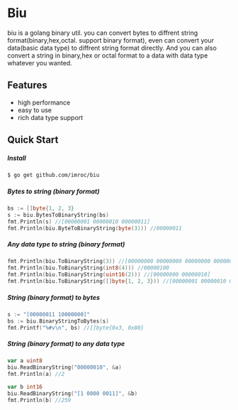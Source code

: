 Biu
==============
biu is a golang binary util.
you can convert bytes to diffrent string format(binary,hex,octal. support binary format),
even can convert your data(basic data type) to diffrent string format directly.
And you can also convert a string in binary,hex or octal format to a data with data type whatever you wanted.


## Features
 * high performance
 * easy to use
 * rich data type support

## Quick Start
##### Install
``` sh
$ go get github.com/imroc/biu
```
##### Bytes to string (binary format)
``` go
bs := []byte{1, 2, 3}
s := biu.BytesToBinaryString(bs)
fmt.Println(s) //[00000001 00000010 00000011]
fmt.Println(biu.ByteToBinaryString(byte(3))) //00000011
```
##### Any data type to string (binary format)
``` go
fmt.Println(biu.ToBinaryString(3)) //[00000000 00000000 00000000 00000000 00000000 00000000 00000000 00000011]
fmt.Println(biu.ToBinaryString(int8(4))) //00000100
fmt.Println(biu.ToBinaryString(uint16(2))) //[00000000 00000010]
fmt.Println(biu.ToBinaryString([]byte{1, 2, 3})) //[00000001 00000010 00000011]
```
##### String (binary format) to bytes
``` go
s := "[00000011 10000000]"
bs := biu.BinaryStringToBytes(s)
fmt.Printf("%#v\n", bs) //[]byte{0x3, 0x80}
```
##### String (binary format) to any data type
``` go
var a uint8
biu.ReadBinaryString("00000010", &a)
fmt.Println(a) //2

var b int16
biu.ReadBinaryString("[1 0000 0011]", &b)
fmt.Println(b) //259
```
